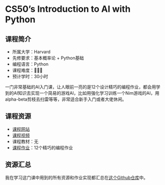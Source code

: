 # CS50’s Introduction to AI with Python
## 课程简介
- 所属大学：Harvard
- 先修要求：基本概率论 + Python基础
- 编程语言：Python
- 课程难度：🌟🌟🌟
- 预计学时：30小时

一门非常基础的AI入门课，让人眼前一亮的是12个设计精巧的编程作业，都会用学到的AI知识去实现一个简易的游戏AI，比如用强化学习训练一个Nim游戏的AI，用alpha-beta剪枝去扫雷等等，非常适合新手入门或者大佬休闲。

## 课程资源
- [课程网站](https://cs50.harvard.edu/ai/2020/)
- [课程视频](https://cs50.harvard.edu/ai/2020/)
- 课程教材：无
- [课程作业](https://cs50.harvard.edu/ai/2020/)：12个精巧的编程作业

## 资源汇总
我在学习这门课中用到的所有资源和作业实现都汇总在[这个Github仓库](https://github.com/PKUFlyingPig/cs50_ai)中。